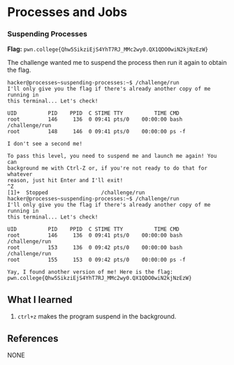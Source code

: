 # Processes and Jobs 

### Suspending Processes 

**Flag:** `pwn.college{Qhw5SikziEjS4YhT7RJ_MMc2wy0.QX1QDO0wiN2kjNzEzW}`

The challenge wanted me to suspend the process then run it again to obtain the flag. 

```
hacker@processes~suspending-processes:~$ /challenge/run 
I'll only give you the flag if there's already another copy of me running in 
this terminal... Let's check!

UID          PID    PPID  C STIME TTY          TIME CMD
root         146     136  0 09:41 pts/0    00:00:00 bash /challenge/run
root         148     146  0 09:41 pts/0    00:00:00 ps -f

I don't see a second me!

To pass this level, you need to suspend me and launch me again! You can 
background me with Ctrl-Z or, if you're not ready to do that for whatever 
reason, just hit Enter and I'll exit!
^Z
[1]+  Stopped                 /challenge/run
hacker@processes~suspending-processes:~$ /challenge/run 
I'll only give you the flag if there's already another copy of me running in 
this terminal... Let's check!

UID          PID    PPID  C STIME TTY          TIME CMD
root         146     136  0 09:41 pts/0    00:00:00 bash /challenge/run
root         153     136  0 09:42 pts/0    00:00:00 bash /challenge/run
root         155     153  0 09:42 pts/0    00:00:00 ps -f

Yay, I found another version of me! Here is the flag:
pwn.college{Qhw5SikziEjS4YhT7RJ_MMc2wy0.QX1QDO0wiN2kjNzEzW}
```

## What I learned

1. `ctrl+z` makes the program suspend in the background.

## References

NONE
